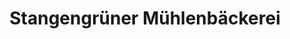 ---
title: "Stangengrüner Mühlenbäckerei"
url: /wilkau-hasslau/stangengruener-muehlenbaeckerei/
shop: Bäckerei
---